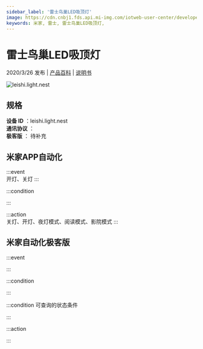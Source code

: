```yaml
---
sidebar_label: '雷士鸟巢LED吸顶灯'
image: https://cdn.cnbj1.fds.api.mi-img.com/iotweb-user-center/developer_1679047688698BlPg5Dld.png?GalaxyAccessKeyId=AKVGLQWBOVIRQ3XLEW&Expires=9223372036854775807&Signature=tXzPUUussCmZ0Hwnu9bV1E3ucd8=
keywords: 米家, 雷士, 雷士鸟巢LED吸顶灯, 
---
```

# 雷士鸟巢LED吸顶灯

2020/3/26 发布 | [产品百科](https://home.mi.com/webapp/content/baike/product/index.html?model=leishi.light.nest/) | [说明书](https://home.mi.com/views/introduction.html?model=leishi.light.nest&region=cn)

![leishi.light.nest](https://cdn.cnbj1.fds.api.mi-img.com/iotweb-user-center/developer_1679047688698BlPg5Dld.png?GalaxyAccessKeyId=AKVGLQWBOVIRQ3XLEW&Expires=9223372036854775807&Signature=tXzPUUussCmZ0Hwnu9bV1E3ucd8=)

## 规格  
> 
**设备 ID** ：leishi.light.nest  
**通讯协议** ：  
**极客版**  ： 待补充 


## 米家APP自动化  

:::event  
开灯、关灯
:::

:::condition  

:::

:::action   
关灯、开灯、夜灯模式、阅读模式、影院模式
:::

## 米家自动化极客版  

:::event  

:::

:::condition  

:::

:::condition 可查询的状态条件  

:::

:::action  

:::

        
